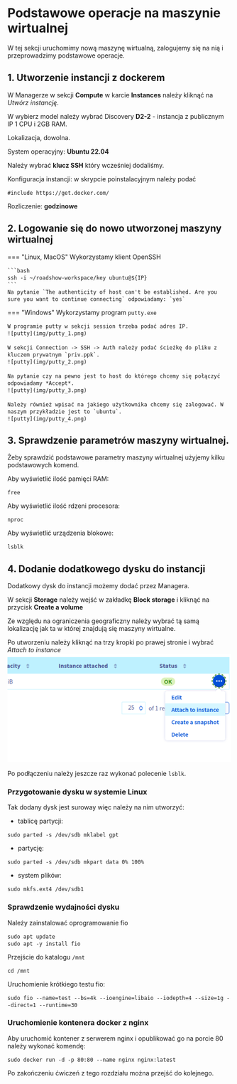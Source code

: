 # Podstawowe operacje na maszynie wirtualnej

W tej sekcji uruchomimy nową maszynę wirtualną, zalogujemy się na nią i przeprowadzimy podstawowe operacje.

## 1. Utworzenie instancji z dockerem

W Managerze w sekcji **Compute** w karcie **Instances** należy kliknąć na *Utwórz instancję*.

W wybierz model należy wybrać Discovery **D2-2** - instancja z publicznym IP 1 CPU i 2GB RAM.

Lokalizacja, dowolna.

System operacyjny: **Ubuntu 22.04**

Należy wybrać **klucz SSH** który wcześniej dodaliśmy.

Konfiguracja instancji: w skrypcie poinstalacyjnym należy podać

```
#include https://get.docker.com/
```

Rozliczenie: **godzinowe**

## 2. Logowanie się do nowo utworzonej maszyny wirtualnej

=== "Linux, MacOS"
    Wykorzystamy klient OpenSSH

    ```bash
    ssh -i ~/roadshow-workspace/key ubuntu@${IP}
    ```
    Na pytanie `The authenticity of host can't be established. Are you sure you want to continue connecting` odpowiadamy: `yes` 

=== "Windows"
    Wykorzystamy program `putty.exe`

    W programie putty w sekcji session trzeba podać adres IP.
    ![putty](img/putty_1.png)

    W sekcji Connection -> SSH -> Auth należy podać ścieżkę do pliku z kluczem prywatnym `priv.ppk`.  
    ![putty](img/putty_2.png)

    Na pytanie czy na pewno jest to host do którego chcemy się połączyć odpowiadamy *Accept*.
    ![putty](img/putty_3.png)

    Należy również wpisać na jakiego użytkownika chcemy się zalogować. W naszym przykładzie jest to `ubuntu`.
    ![putty](img/putty_4.png)

## 3. Sprawdzenie parametrów maszyny wirtualnej.  

Żeby sprawdzić podstawowe parametry maszyny wirtualnej użyjemy kilku podstawowych komend.

Aby wyświetlić ilość pamięci RAM:
```
free
```

Aby wyświetlić ilość rdzeni procesora:
```
nproc
```

Aby wyświetlić urządzenia blokowe:
```
lsblk
```

## 4. Dodanie dodatkowego dysku do instancji

Dodatkowy dysk do instancji możemy dodać przez Managera.

W sekcji **Storage** należy wejść w zakładkę **Block storage** i kliknąć na przycisk **Create a volume**

Ze względu na ograniczenia geograficzny należy wybrać tą samą lokalizację jak ta w której znajdują się maszyny wirtualne.

Po utworzeniu należy kliknąć na trzy kropki po prawej stronie i wybrać *Attach to instance*
![putty](img/attach_volume.png)

Po podłączeniu należy jeszcze raz wykonać polecenie `lsblk`.

### Przygotowanie dysku w systemie Linux

Tak dodany dysk jest suroway więc należy na nim utworzyć:

* tablicę partycji:

```
sudo parted -s /dev/sdb mklabel gpt
```

* partycję:

```
sudo parted -s /dev/sdb mkpart data 0% 100%
```

* system plików:

```
sudo mkfs.ext4 /dev/sdb1
```

### Sprawdzenie wydajności dysku

Należy zainstalować oprogramowanie fio

```
sudo apt update
sudo apt -y install fio
```

Przejście do katalogu `/mnt`
```
cd /mnt
```
Uruchomienie krótkiego testu fio:
```
sudo fio --name=test --bs=4k --ioengine=libaio --iodepth=4 --size=1g --direct=1 --runtime=30
```

### Uruchomienie kontenera docker z nginx

Aby uruchomić kontener z serwerem nginx i opublikować go na porcie 80 należy wykonać komendę:

```
sudo docker run -d -p 80:80 --name nginx nginx:latest
```

Po zakończeniu ćwiczeń z tego rozdziału można przejść do kolejnego.
